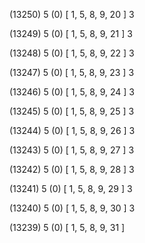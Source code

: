 (13250) 5 (0) [ 1, 5, 8, 9, 20 ] 3 


(13249) 5 (0) [ 1, 5, 8, 9, 21 ] 3 


(13248) 5 (0) [ 1, 5, 8, 9, 22 ] 3 


(13247) 5 (0) [ 1, 5, 8, 9, 23 ] 3 


(13246) 5 (0) [ 1, 5, 8, 9, 24 ] 3 


(13245) 5 (0) [ 1, 5, 8, 9, 25 ] 3 


(13244) 5 (0) [ 1, 5, 8, 9, 26 ] 3 


(13243) 5 (0) [ 1, 5, 8, 9, 27 ] 3 


(13242) 5 (0) [ 1, 5, 8, 9, 28 ] 3 


(13241) 5 (0) [ 1, 5, 8, 9, 29 ] 3 


(13240) 5 (0) [ 1, 5, 8, 9, 30 ] 3 


(13239) 5 (0) [ 1, 5, 8, 9, 31 ]  

